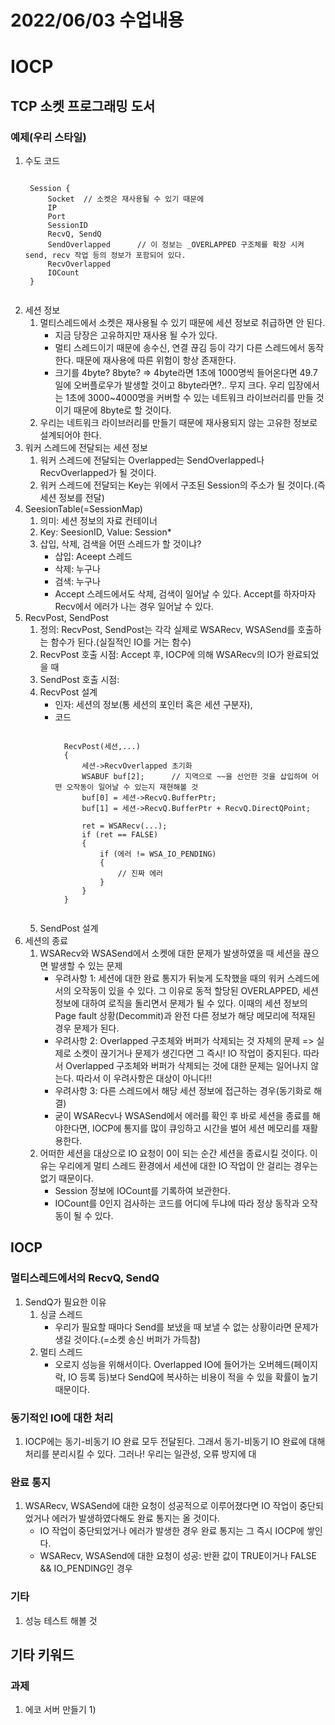 # 2022/06/03 수업내용
# IOCP
## TCP 소켓 프로그래밍 도서
### 예제(우리 스타일)
1. 수도 코드
    <pre><code>
    Session {
        Socket  // 소켓은 재사용될 수 있기 때문에 
        IP
        Port    
        SessionID
        RecvQ, SendQ
        SendOverlapped      // 이 정보는 _OVERLAPPED 구조체를 확장 시켜 send, recv 작업 등의 정보가 포함되어 있다.
        RecvOverlapped
        IOCount
    }
    </code></pre>
2. 세션 정보
    1) 멀티스레드에서 소켓은 재사용될 수 있기 때문에 세션 정보로 취급하면 안 된다.
        * 지금 당장은 고유하지만 재사용 될 수가 있다.
        * 멀티 스레드이기 때문에 송수신, 연결 끊김 등이 각기 다른 스레드에서 동작한다. 때문에 재사용에 따른 위험이 항상 존재한다.
        * 크기를 4byte? 8byte? => 4byte라면 1초에 1000명씩 들어온다면 49.7일에 오버플로우가 발생할 것이고 8byte라면?.. 무지 크다. 우리 입장에서는 1초에 3000~4000명을 커버할 수 있는 네트워크 라이브러리를 만들 것이기 때문에 8byte로 할 것이다.
    2) 우리는 네트워크 라이브러리를 만들기 때문에 재사용되지 않는 고유한 정보로 설계되어야 한다.
3. 워커 스레드에 전달되는 세션 정보
    1) 워커 스레드에 전달되는 Overlapped는 SendOverlapped나 RecvOverlapped가 될 것이다.
    2) 워커 스레드에 전달되는 Key는 위에서 구조된 Session의 주소가 될 것이다.(즉 세션 정보를 전달)
4. SeesionTable(=SessionMap)
    1) 의미: 세션 정보의 자료 컨테이너
    2) Key: SeesionID, Value: Session*
    3) 삽입, 삭제, 검색을 어떤 스레드가 할 것이냐?
        * 삽입: Aceept 스레드
        * 삭제: 누구나
        * 검색: 누구나
        * Accept 스레드에서도 삭제, 검색이 일어날 수 있다. Accept를 하자마자 Recv에서 에러가 나는 경우 일어날 수 있다.
5. RecvPost, SendPost
    1) 정의: RecvPost, SendPost는 각각 실제로 WSARecv, WSASend를 호출하는 함수가 된다.(실질적인 IO를 거는 함수)
    2) RecvPost 호출 시점: Accept 후, IOCP에 의해 WSARecv의 IO가 완료되었을 때
    3) SendPost 호출 시점: 
    4) RecvPost 설계
        * 인자: 세션의 정보(통 세션의 포인터 혹은 세션 구분자), 
        * 코드
            <pre><code>
            RecvPost(세션,...)
            {
                세션->RecvOverlapped 초기화
                WSABUF buf[2];      // 지역으로 ~~을 선언한 것을 삽입하여 어떤 오작동이 일어날 수 있는지 재현해볼 것
                buf[0] = 세션->RecvQ.BufferPtr;
                buf[1] = 세션->RecvQ.BufferPtr + RecvQ.DirectQPoint;
                
                ret = WSARecv(...);
                if (ret == FALSE)
                {
                    if (에러 != WSA_IO_PENDING)
                    {
                        // 진짜 에러
                    }
                }
            }
            </code></pre>
    5) SendPost 설계
6. 세션의 종료
    1) WSARecv와 WSASend에서 소켓에 대한 문제가 발생하였을 때 세션을 끊으면 발생할 수 있는 문제
        * 우려사항 1: 세션에 대한 완료 통지가 뒤늦게 도착했을 때의 워커 스레드에서의 오작동이 있을 수 있다. 그 이유로 동적 할당된 OVERLAPPED, 세션 정보에 대하여 로직을 돌리면서 문제가 될 수 있다. 이때의 세션 정보의 Page fault 상황(Decommit)과 완전 다른 정보가 해당 메모리에 적재된 경우 문제가 된다.
        * 우려사항 2: Overlapped 구조체와 버퍼가 삭제되는 것 자체의 문제 => 실제로 소켓이 끊기거나 문제가 생긴다면 그 즉시! IO 작업이 중지된다. 따라서 Overlapped 구조체와 버퍼가 삭제되는 것에 대한 문제는 일어나지 않는다. 따라서 이 우려사항은 대상이 아니다!!
        * 우려사항 3: 다른 스레드에서 해당 세션 정보에 접근하는 경우(동기화로 해결)
        * 굳이 WSARecv나 WSASend에서 에러를 확인 후 바로 세션을 종료를 해야한다면, IOCP에 통지를 많이 큐잉하고 시간을 벌어 세션 메모리를 재활용한다.
    2) 어떠한 세션을 대상으로 IO 요청이 0이 되는 순간 세션을 종료시킬 것이다. 이유는 우리에게 멀티 스레드 환경에서 세션에 대한 IO 작업이 안 걸리는 경우는 없기 때문이다.
        * Session 정보에 IOCount를 기록하여 보관한다.
        * IOCount를 0인지 검사하는 코드를 어디에 두냐에 따라 정상 동작과 오작동이 될 수 있다.

## IOCP
### 멀티스레드에서의 RecvQ, SendQ
1. SendQ가 필요한 이유
    1) 싱글 스레드
        * 우리가 필요할 때마다 Send를 보냈을 때 보낼 수 없는 상황이라면 문제가 생길 것이다.(=소켓 송신 버퍼가 가득참)
    2) 멀티 스레드
        * 오로지 성능을 위해서이다. Overlapped IO에 들어가는 오버헤드(페이지락, IO 등록 등)보다 SendQ에 복사하는 비용이 적을 수 있을 확률이 높기 때문이다.

### 동기적인 IO에 대한 처리
1. IOCP에는 동기-비동기 IO 완료 모두 전달된다. 그래서 동기-비동기 IO 완료에 대해 처리를 분리시킬 수 있다. 그러나! 우리는 일관성, 오류 방지에 대

### 완료 통지
1. WSARecv, WSASend에 대한 요청이 성공적으로 이루어졌다면 IO 작업이 중단되었거나 에러가 발생하였다해도 완료 통지는 올 것이다.
    * IO 작업이 중단되었거나 에러가 발생한 경우 완료 통지는 그 즉시 IOCP에 쌓인다.
    * WSARecv, WSASend에 대한 요청이 성공: 반환 값이 TRUE이거나 FALSE && IO_PENDING인 경우

### 기타
1. 성능 테스트 해볼 것

## 기타 키워드
### 과제
1. 에코 서버 만들기
    1) 
